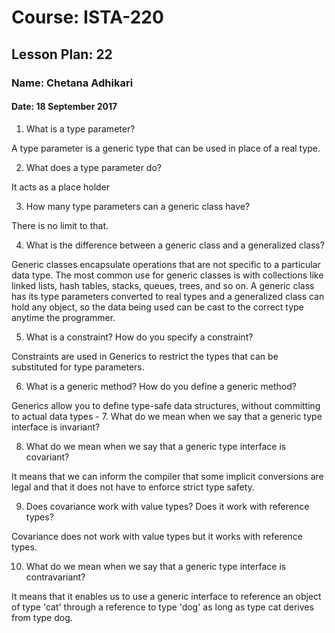 # Course: ISTA-220
## Lesson Plan: 22
### Name: Chetana Adhikari
#### Date: 18 September 2017

1. What is a type parameter?

A type parameter is a generic type that can be used in place of a real type.

2. What does a type parameter do?

It acts as a place holder

3. How many type parameters can a generic class have?

There is no limit to that.

4. What is the difference between a generic class and a generalized class?

Generic classes encapsulate operations that are not specific to a particular data type. 
The most common use for generic classes is with collections like linked lists, hash tables, stacks, queues, trees, and so on. 
A generic class has its type parameters converted to real types and a generalized class can hold any object, so the data being used 
can be cast to the correct type anytime the programmer.

5. What is a constraint? How do you specify a constraint?

Constraints are used in Generics to restrict the types that can be substituted for type parameters. 

6. What is a generic method? How do you define a generic method?

Generics allow you to define type-safe data structures, without committing to actual data types
	-
7. What do we mean when we say that a generic type interface is invariant?

8. What do we mean when we say that a generic type interface is covariant?

It means that we can inform the compiler that some implicit conversions are legal and that it does not have to enforce strict type safety. 

9. Does covariance work with value types? Does it work with reference types?

Covariance does not work with value types but it works with reference types.
	
10. What do we mean when we say that a generic type interface is contravariant?

It means that it enables us to use a generic interface to reference an object of type 'cat' through a reference to type 'dog' 
as long as type cat derives from type dog.
